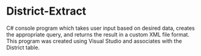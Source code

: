# District-Extract
C# console program which takes user input based on desired data, creates the appropriate query, and returns the result in a custom XML file format. This program was created using Visual Studio and associates with the District table.
